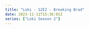 ```yaml
---
title: "Loki - S2E2 - Breaking Brad"
date: 2023-11-11T15:36:01Z
series: ["Loki Season 2"]
---
```



<mux-player stream-type="on-demand"
  src="https://kp3d-my.sharepoint.com/personal/ryoo_kp3d_onmicrosoft_com/_layouts/15/download.aspx?share=EcI2VeiT5IdAqZraQhnsi-0BaUGs5mD5SRh8ExOT3T6x1g" prefer-playback="mse" controls>
  </mux-player>
  
  
  <script src="https://cdn.jsdelivr.net/npm/@mux/mux-player"></script>
  
 <script type="application/ld+json">
 {
  "@context": "https://schema.org/",
  "@type": "VideoObject",
  "name": "Loki - S2E2 - Breaking Brad",
  "contentUrl": "https://stream.mux.com/Zw005f4eOercJPhP2OazkblAxoswTEnzW00hxGjlUTELE.m3u8",
  "thumbnailUrl": "https://www.themoviedb.org/t/p/original/bGn7dGysvut3RzbwcTupisAYElN.jpg?width=314&fit_mode=preserve&time=25",
  "uploadDate": "2023-11-11T15:36:01Z",
}

</script>

